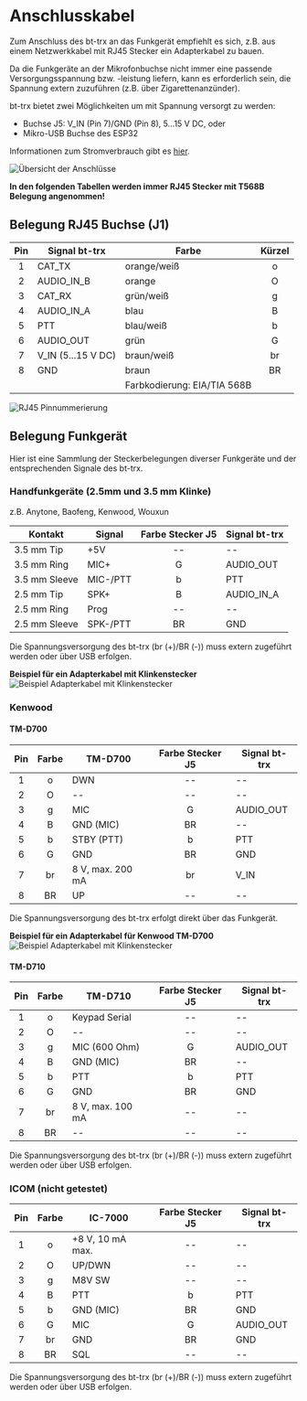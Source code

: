 # Anschlusskabel

Zum Anschluss des bt-trx an das Funkgerät empfiehlt es sich, z.B. aus einem
Netzwerkkabel mit RJ45 Stecker ein Adapterkabel zu bauen.

Da die Funkgeräte an der Mikrofonbuchse nicht immer eine passende Versorgungsspannung bzw. -leistung liefern,
kann es erforderlich sein, die Spannung extern zuzuführen (z.B. über Zigarettenanzünder).

bt-trx bietet zwei Möglichkeiten um mit Spannung versorgt zu werden:

- Buchse J5: V_IN (Pin 7)/GND (Pin 8), 5...15 V DC, oder
- Mikro-USB Buchse des ESP32

Informationen zum Stromverbrauch gibt es [hier](../../10_Allgemein/Stromverbrauch).

![Übersicht der Anschlüsse](bt-trx_connectors.png)

**In den folgenden Tabellen werden immer RJ45 Stecker mit T568B Belegung angenommen!**

## Belegung RJ45 Buchse (J1)

| Pin | Signal bt-trx | Farbe       | Kürzel |
|:---:|---------------|-------------|:------:|
| 1   | CAT_TX        | orange/weiß | o      |
| 2   | AUDIO_IN_B    | orange      | O      |
| 3   | CAT_RX        | grün/weiß   | g      |
| 4   | AUDIO_IN_A    | blau        | B      |
| 5   | PTT           | blau/weiß   | b      |
| 6   | AUDIO_OUT     | grün        | G      |
| 7   | V_IN (5...15 V DC) | braun/weiß  | br     |
| 8   | GND           | braun       | BR     |
| | | Farbkodierung: EIA/TIA 568B          | |

![RJ45 Pinnummerierung](bt-trx_rj45_pinnumbering.png)

## Belegung Funkgerät

Hier ist eine Sammlung der Steckerbelegungen diverser Funkgeräte und der
entsprechenden Signale des bt-trx.

### Handfunkgeräte (2.5mm und 3.5 mm Klinke)

z.B. Anytone, Baofeng, Kenwood, Wouxun

| Kontakt       | Signal   | Farbe Stecker J5 | Signal bt-trx |
|---------------|----------|:-----:|---------------|
| 3.5 mm Tip    | +5V      | --    | --            |
| 3.5 mm Ring   | MIC+     | G     | AUDIO_OUT     |
| 3.5 mm Sleeve | MIC-/PTT | b     | PTT           |
| 2.5 mm Tip    | SPK+     | B     | AUDIO_IN_A    |
| 2.5 mm Ring   | Prog     | --    | --            |
| 2.5 mm Sleeve | SPK-/PTT | BR    | GND           |

Die Spannungsversorgung des bt-trx (br (+)/BR (-)) muss extern zugeführt werden oder
über USB erfolgen.

**Beispiel für ein Adapterkabel mit Klinkenstecker**  
![Beispiel Adapterkabel mit Klinkenstecker](Adapter_Klinke_640.jpg)

### Kenwood

#### TM-D700

| Pin | Farbe | TM-D700             | Farbe Stecker J5 | Signal bt-trx |
|:---:|:-----:|---------------------|:-----:|---------------|
| 1   | o     | DWN                 | --    | --            |
| 2   | O     | --                  | --    | --            |
| 3   | g     | MIC                 | G     | AUDIO_OUT     |
| 4   | B     | GND (MIC)           | BR    | --            |
| 5   | b     | STBY (PTT)          | b     | PTT           |
| 6   | G     | GND                 | BR    | GND           |
| 7   | br    | 8 V, max. 200 mA    | br    | V_IN          |
| 8   | BR    | UP                  | --    | --            |

Die Spannungsversorgung des bt-trx erfolgt direkt über das Funkgerät.

**Beispiel für ein Adapterkabel für Kenwood TM-D700**  
![Beispiel Adapterkabel mit Klinkenstecker](Adapter_TMD_640.jpg)

#### TM-D710

| Pin | Farbe | TM-D710             | Farbe Stecker J5 | Signal bt-trx |
|:---:|:-----:|---------------------|:-----:|---------------|
| 1   | o     | Keypad Serial      | --    | --            |
| 2   | O     | --                  | --    | --            |
| 3   | g     | MIC (600 Ohm)       | G     | AUDIO_OUT     |
| 4   | B     | GND (MIC)           | BR    | --            |
| 5   | b     | PTT                 | b     | PTT           |
| 6   | G     | GND                 | BR    | GND           |
| 7   | br    | 8 V, max. 100 mA    | --    | --            |
| 8   | BR    | --                  | --    | --            |

Die Spannungsversorgung des bt-trx (br (+)/BR (-)) muss extern zugeführt werden
oder über USB erfolgen.

### ICOM (nicht getestet)

| Pin | Farbe | IC-7000          | Farbe Stecker J5 | Signal bt-trx |
|:---:|:-----:|------------------|:-----:|---------------|
| 1   | o     | +8 V, 10 mA max. | --    | --            |
| 2   | O     | UP/DWN           | --    | --            |
| 3   | g     | M8V SW           | --    | --            |
| 4   | B     | PTT              | b     | PTT           |
| 5   | b     | GND (MIC)        | BR    | GND           |
| 6   | G     | MIC              | G     | AUDIO_OUT     |
| 7   | br    | GND              | BR    | GND           |
| 8   | BR    | SQL              | --    | --            |

Die Spannungsversorgung des bt-trx (br (+)/BR (-)) muss extern zugeführt werden
oder über USB erfolgen.
